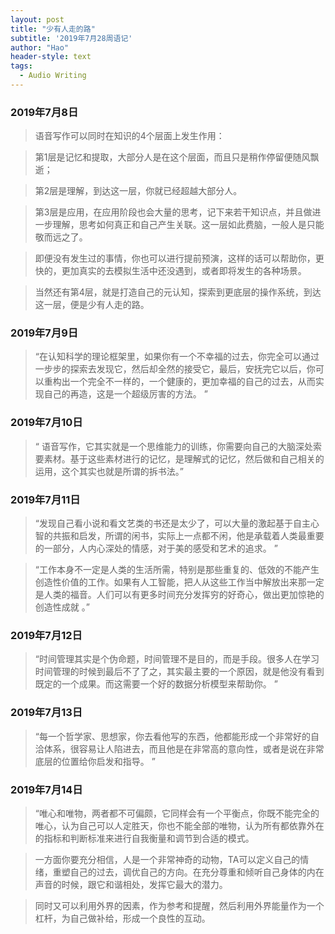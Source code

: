```yaml
---
layout: post
title: "少有人走的路"
subtitle: '2019年7月28周语记'
author: "Hao"
header-style: text
tags:
  - Audio Writing
---
```




### 2019年7月8日
>语音写作可以同时在知识的4个层面上发生作用：

>第1层是记忆和提取，大部分人是在这个层面，而且只是稍作停留便随风飘逝；

>第2层是理解，到达这一层，你就已经超越大部分人。

>第3层是应用，在应用阶段也会大量的思考，记下来若干知识点，并且做进一步理解，思考如何真正和自己产生关联。这一层如此费脑，一般人是只能敬而远之了。

>即便没有发生过的事情，你也可以进行提前预演，这样的话可以帮助你，更快的，更加真实的去模拟生活中还没遇到，或者即将发生的各种场景。

>当然还有第4层，就是打造自己的元认知，探索到更底层的操作系统，到达这一层，便是少有人走的路。


### 2019年7月9日

>“在认知科学的理论框架里，如果你有一个不幸福的过去，你完全可以通过一步步的探索去发现它，然后却全然的接受它，最后，安抚完它以后，你可以重构出一个完全不一样的，一个健康的，更加幸福的自己的过去，从而实现自己的再造，这是一个超级厉害的方法。 ”


### 2019年7月10日

>“ 语音写作，它其实就是一个思维能力的训练，你需要向自己的大脑深处索要素材。基于这些素材进行的记忆，是理解式的记忆，然后做和自己相关的运用，这个其实也就是所谓的拆书法。”


### 2019年7月11日

>“发现自己看小说和看文艺类的书还是太少了，可以大量的激起基于自主心智的共振和启发，所谓的闲书，实际上一点都不闲，他是承载着人类最重要的一部分，人内心深处的情感，对于美的感受和艺术的追求。 ”

>“工作本身不一定是人类的生活所需，特别是那些重复的、低效的不能产生创造性价值的工作。如果有人工智能，把人从这些工作当中解放出来那一定是人类的福音。人们可以有更多时间充分发挥穷的好奇心，做出更加惊艳的创造性成就 。”



### 2019年7月12日

>“时间管理其实是个伪命题，时间管理不是目的，而是手段。很多人在学习时间管理的时候到最后不了了之，其实最主要的一个原因，就是他没有看到既定的一个成果。而这需要一个好的数据分析模型来帮助你。 ”


### 2019年7月13日

>“每一个哲学家、思想家，你去看他写的东西，他都能形成一个非常好的自洽体系，很容易让人陷进去，而且他是在非常高的意向性，或者是说在非常底层的位置给你启发和指导。 ”


### 2019年7月14日

>“唯心和唯物，两者都不可偏颇，它同样会有一个平衡点，你既不能完全的唯心，认为自己可以人定胜天，你也不能全部的唯物，认为所有都依靠外在的指标和判断标准来进行自我衡量和调节到合适的模式。

>一方面你要充分相信，人是一个非常神奇的动物，TA可以定义自己的情绪，重塑自己的过去，调优自己的方向。在充分尊重和倾听自己身体的内在声音的时候，跟它和谐相处，发挥它最大的潜力。

>同时又可以利用外界的因素，作为参考和提醒，然后利用外界能量作为一个杠杆，为自己做补给，形成一个良性的互动。